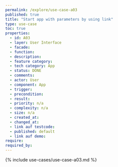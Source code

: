 ```yaml
---
permalink: /explore/use-case-a03
published: true
title: "Start app with parameters by using link"
type: use-case
toc: true
properties:
  - id: A03
  - layer: User Interface
  - facade:
  - function:
  - description:
  - feature category:
  - tech category: App
  - status: DONE
  - comments:
  - actor: User
  - component: App
  - trigger:
  - precondition:
  - result:
  - priority: n/a
  - complexity: n/a
  - size: n/a
  - created_at:
  - changed_at:
  - link auf testcode:
  - published: default
  - link auf demo:
require:
required_by:
---
```


{% include use-cases/use-case-a03.md %}
